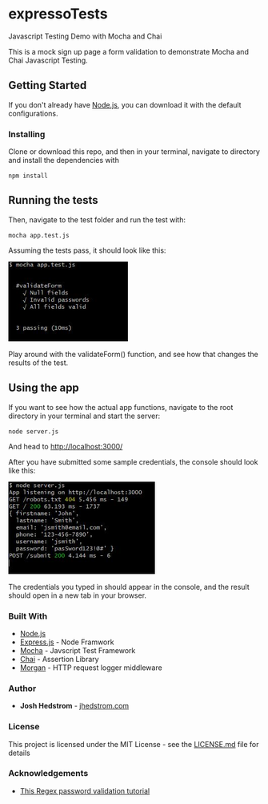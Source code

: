 # expressoTests
Javascript Testing Demo with Mocha and Chai

This is a mock sign up page a form validation to demonstrate Mocha and Chai Javascript Testing. 

## Getting Started
If you don't already have [Node.js](https://nodejs.org/en/), you can download it with the default configurations.

### Installing

Clone or download this repo, and then in your terminal, navigate to directory and install the dependencies with

```
npm install
```

## Running the tests

Then, navigate to the test folder and run the test with: 

```
mocha app.test.js
```

Assuming the tests pass, it should look like this:

![Screenshot](./screenshot1.JPG)

Play around with the validateForm() function, and see how that changes the results of the test.


## Using the app

If you want to see how the actual app functions, navigate to the root directory in your terminal and start the server:

```
node server.js
```

And head to [http://localhost:3000/](http://localhost:3000/)

After you have submitted some sample credentials, the console should look like this:

![Screenshot](./screenshot2.JPG)

The credentials you typed in should appear in the console, and the result should open in a new tab in your browser.


### Built With

* [Node.js](http://www.dropwizard.io/1.0.2/docs/)
* [Express.js](https://expressjs.com/) - Node Framwork
* [Mocha](https://mochajs.org/) - Javscript Test Framework
* [Chai](http://www.chaijs.com/) - Assertion Library
* [Morgan](https://www.npmjs.com/package/morgan) - HTTP request logger middleware

### Author

* **Josh Hedstrom** - [jhedstrom.com](https://www.jhedstrom.com)

### License

This project is licensed under the MIT License - see the [LICENSE.md](LICENSE.md) file for details

### Acknowledgements

* [This Regex password validation tutorial](https://dzone.com/articles/use-regex-test-password)
